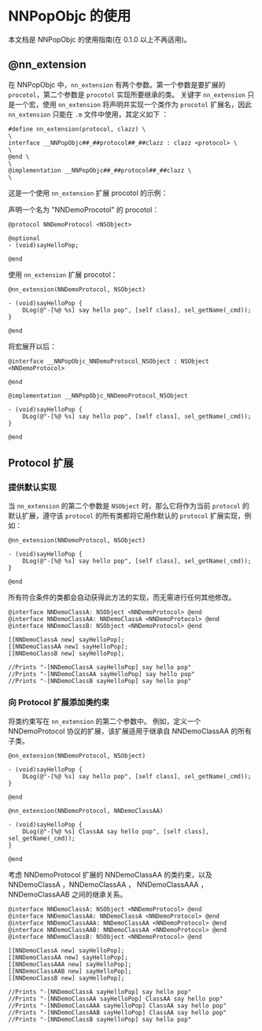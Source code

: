 # NNPopObjc 的使用

本文档是 NNPopObjc 的使用指南(在 0.1.0 以上不再适用)。

## @nn_extension

在 NNPopObjc 中，`nn_extension` 有两个参数。第一个参数是要扩展的 `procotol`，第二个参数是 `procotol` 实现所要继承的类。
关键字 `nn_extension` 只是一个宏，使用 `nn_extension` 将声明并实现一个类作为 `procotol` 扩展名，因此 `nn_extension` 只能在 `.m` 文件中使用，其定义如下 ：

```
#define nn_extension(protocol, clazz) \
\
interface __NNPopObjc##_##protocol##_##clazz : clazz <protocol> \
\
@end \
\
@implementation __NNPopObjc##_##protocol##_##clazz \
\
```

这是一个使用 `nn_extension` 扩展 procotol 的示例：

声明一个名为 "NNDemoProcotol" 的 procotol：

```
@protocol NNDemoProtocol <NSObject>

@optional
- (void)sayHelloPop;

@end
```

使用 `nn_extension` 扩展 procotol：

```
@nn_extension(NNDemoProtocol, NSObject)

- (void)sayHelloPop {
    DLog(@"-[%@ %s] say hello pop", [self class], sel_getName(_cmd));
}

@end
```

将宏展开以后：

```
@interface __NNPopObjc_NNDemoProtocol_NSObject : NSObject <NNDemoProtocol>

@end

@implementation __NNPopObjc_NNDemoProtocol_NSObject

- (void)sayHelloPop {
    DLog(@"-[%@ %s] say hello pop", [self class], sel_getName(_cmd));
}

@end
```

## Protocol 扩展

### 提供默认实现

当 `nn_extension` 的第二个参数是 `NSObject` 时，那么它将作为当前 `protocol` 的默认扩展，遵守该 `protocol` 的所有类都将它用作默认的 `protocol` 扩展实现，例如：

```
@nn_extension(NNDemoProtocol, NSObject)

- (void)sayHelloPop {
    DLog(@"-[%@ %s] say hello pop", [self class], sel_getName(_cmd));
}

@end
```

所有符合条件的类都会自动获得此方法的实现，而无需进行任何其他修改。

```
@interface NNDemoClassA: NSObject <NNDemoProtocol> @end
@interface NNDemoClassAA: NNDemoClassA <NNDemoProtocol> @end
@interface NNDemoClassB: NSObject <NNDemoProtocol> @end

[[NNDemoClassA new] sayHelloPop];
[[NNDemoClassAA new] sayHelloPop];
[[NNDemoClassB new] sayHelloPop];

//Prints "-[NNDemoClassA sayHelloPop] say hello pop"
//Prints "-[NNDemoClassAA sayHelloPop] say hello pop"
//Prints "-[NNDemoClassB sayHelloPop] say hello pop"
```

### 向 Protocol 扩展添加类约束

将类约束写在 `nn_extension` 的第二个参数中。 例如，定义一个 NNDemoProtocol 协议的扩展，该扩展适用于继承自 NNDemoClassAA 的所有子类。

```
@nn_extension(NNDemoProtocol, NSObject)

- (void)sayHelloPop {
    DLog(@"-[%@ %s] say hello pop", [self class], sel_getName(_cmd));
}

@end

@nn_extension(NNDemoProtocol, NNDemoClassAA)

- (void)sayHelloPop {
    DLog(@"-[%@ %s] ClassAA say hello pop", [self class], sel_getName(_cmd));
}

@end
```

考虑 NNDemoProtocol 扩展的 NNDemoClassAA 的类约束，以及 NNDemoClassA ，NNDemoClassAA ， NNDemoClassAAA ，NNDemoClassAAB 之间的继承关系。

```
@interface NNDemoClassA: NSObject <NNDemoProtocol> @end
@interface NNDemoClassAA: NNDemoClassA <NNDemoProtocol> @end
@interface NNDemoClassAAA: NNDemoClassAA <NNDemoProtocol> @end
@interface NNDemoClassAAB: NNDemoClassAA <NNDemoProtocol> @end
@interface NNDemoClassB: NSObject <NNDemoProtocol> @end

[[NNDemoClassA new] sayHelloPop];
[[NNDemoClassAA new] sayHelloPop];
[[NNDemoClassAAA new] sayHelloPop];
[[NNDemoClassAAB new] sayHelloPop];
[[NNDemoClassB new] sayHelloPop];

//Prints "-[NNDemoClassA sayHelloPop] say hello pop"
//Prints "-[NNDemoClassAA sayHelloPop] ClassAA say hello pop"
//Prints "-[NNDemoClassAAA sayHelloPop] ClassAA say hello pop"
//Prints "-[NNDemoClassAAB sayHelloPop] ClassAA say hello pop"
//Prints "-[NNDemoClassB sayHelloPop] say hello pop"
```















